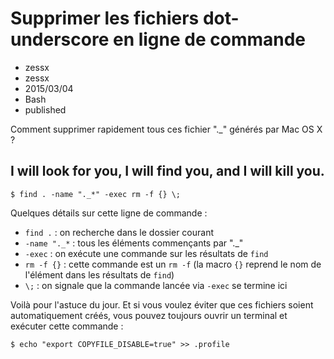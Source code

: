 # Supprimer les fichiers dot-underscore en ligne de commande
- zessx
- zessx
- 2015/03/04
- Bash
- published

Comment supprimer rapidement tous ces fichier "._" générés par Mac OS X ?

## I will look for you, I will find you, and I will kill you.
    
    $ find . -name "._*" -exec rm -f {} \;

Quelques détails sur cette ligne de commande :

- `find .` : on recherche dans le dossier courant
- `-name "._*` : tous les éléments commençants par "._"
- `-exec` : on exécute une commande sur les résultats de `find`
- `rm -f {}` : cette commande est un `rm -f` (la macro `{}` reprend le nom de l'élément dans les résultats de `find`)
- `\;` : on signale que la commande lancée via `-exec` se termine ici

Voilà pour l'astuce du jour. Et si vous voulez éviter que ces fichiers soient automatiquement créés, vous pouvez toujours ouvrir un terminal et exécuter cette commande :

    $ echo "export COPYFILE_DISABLE=true" >> .profile